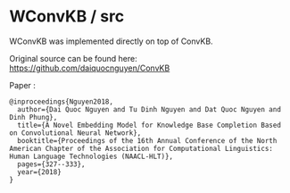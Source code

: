 # WConvKB / src

WConvKB was implemented directly on top of ConvKB.

Original source can be found here:
  https://github.com/daiquocnguyen/ConvKB

Paper :
```
@inproceedings{Nguyen2018,
  author={Dai Quoc Nguyen and Tu Dinh Nguyen and Dat Quoc Nguyen and Dinh Phung},
  title={A Novel Embedding Model for Knowledge Base Completion Based on Convolutional Neural Network},
  booktitle={Proceedings of the 16th Annual Conference of the North American Chapter of the Association for Computational Linguistics: Human Language Technologies (NAACL-HLT)},
  pages={327--333},
  year={2018}
}
```
